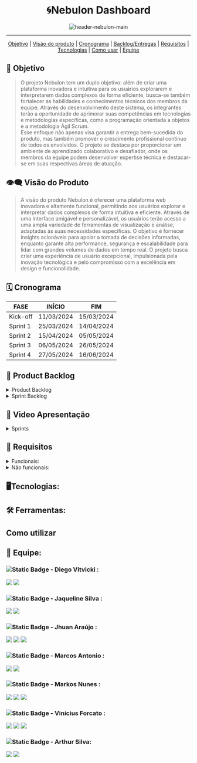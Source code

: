 <h1 align="center">🌀Nebulon Dashboard</h1>
   <p align="center">
   <image alt="header-nebulon-main" src="https://github.com/Byte-Boost/Nebulon/assets/105757405/83d8f809-9dc4-470e-97c3-81449c6ffdf5"/>   
   </p>
<hr>    
  <p align="center">
     <a href ="#objetivo">Objetivo</a>  |
     <a href ="#visão-do-produto">Visão do produto</a>  |
     <a href ="#cronograma">Cronograma</a>  |
     <a href ="#backlog--entregas">Backlog/Entregas</a>  |
     <a href ="#requisitos">Requisitos</a>  |
     <a href ="#tecnologias">Tecnologias</a>  |
     <a href ="#como-usar">Como usar</a>   |
     <a href ="#equipe">Equipe</a>
   </p>


<span id="objetivo">
   
## :dart: Objetivo 
<blockquote>O projeto Nebulon tem um duplo objetivo: além de criar uma plataforma inovadora e intuitiva para os usuários explorarem e interpretarem dados complexos de forma eficiente, busca-se também fortalecer as habilidades e conhecimentos técnicos dos membros da equipe. Através do desenvolvimento deste sistema, os integrantes terão a oportunidade de aprimorar suas competências em tecnologias e metodologias específicas, como a programação orientada a objetos e a metodologia Ágil Scrum.<br> Esse enfoque não apenas visa garantir a entrega bem-sucedida do produto, mas também promover o crescimento profissional contínuo de todos os envolvidos. O projeto se destaca por proporcionar um ambiente de aprendizado colaborativo e desafiador, onde os membros da equipe podem desenvolver expertise técnica e destacar-se em suas respectivas áreas de atuação.</blockquote>

<span id="visão-do-produto">
   
## :eye_speech_bubble: Visão do Produto   
<blockquote>A visão do produto Nebulon é oferecer uma plataforma web inovadora e altamente funcional, permitindo aos usuários explorar e interpretar dados complexos de forma intuitiva e eficiente. Através de uma interface amigável e personalizável, os usuários terão acesso a uma ampla variedade de ferramentas de visualização e análise, adaptadas às suas necessidades específicas. O objetivo é fornecer insights acionáveis para apoiar a tomada de decisões informadas, enquanto garante alta performance, segurança e escalabilidade para lidar com grandes volumes de dados em tempo real. O projeto busca criar uma experiência de usuário excepcional, impulsionada pela inovação tecnológica e pelo compromisso com a excelência em design e funcionalidade.</blockquote>

<span id="cronograma">  
   
## :spiral_calendar: Cronograma  
| FASE | INÍCIO | FIM |
| --- | --- | --- |
| Kick-off | 11/03/2024 | 15/03/2024 |
| Sprint 1 | 25/03/2024 | 14/04/2024 |
| Sprint 2 | 15/04/2024 | 05/05/2024 |
| Sprint 3 | 06/05/2024 | 26/05/2024 |
| Sprint 4 | 27/05/2024 | 16/06/2024 |

<span id="backlog--entregas">
   
## :pushpin: Product Backlog

<details>
 <summary>Product Backlog</summary>
   
| Rank | Prioridade | US | Requisito Funcional | Estimativa (horas) | Sprint | Critério de aceitação |
| --- | --- | --- | --- | --- | --- | --- |
| 1 | Alta | Eu, enquanto usuário administrador desejo efetuar os inputs dos dados sobre vendas, comissões, clientes e produtos. | RF#01 | 8 | 1 | Como usuário administrador, devo ser capaz de inserir dados de vendas, comissões, clientes e produtos no sistema. |
| 2 | Alta | Eu, enquanto usuário administrador, preciso armazenar logins e cadastros no sistema | RF#02 | 8 | 1 | Como usuário administrador, devo ser capaz de armazenar informações de login e cadastros no sistema. |
| 3 | Alta | Eu, enquanto usuário administrador desejo poder editar ou cadastrar faixas de comissão. | RF#03 | 10 | 1 | Como usuário administrador, devo ter a capacidade de editar ou cadastrar faixas de comissão. |
| 4 | Média | Eu, enquanto usuário desejo poder acessar a plataforma através de login e senha | RF#04 | 8 | 1 | Como usuário, devo poder acessar a plataforma usando login e senha. |
| 5 | Alta | Eu, enquanto usuário padrão desejo visualizar em um painel informações sobre comissões em diversas categorias existentes. | RF#05 | 6 | 1 | Como usuário padrão, devo poder visualizar informações sobre comissões em várias categorias em um painel. |
| 6 | Média | Eu, enquanto usuário administrador/padrão desejo poder editar ou cadastrar clientes. | RF#06 | 8 | 2 | Como usuário administrador ou padrão, devo poder editar ou cadastrar clientes. |
| 7 | Média | Eu, enquanto usuário administrador/padrão desejo poder editar ou cadastrar produtos. | RF#07 | 8 | 2 | Como usuário administrador ou padrão, devo poder editar ou cadastrar produtos. |
| 8 | Alta | Eu, enquanto usuário desejo que haja diferenças entre permissões de acesso entre usuário padrão e administrador | RF#01 | 5 | 2 | Como usuário, deve haver diferenças de permissões de acesso entre os tipos de usuário padrão e administrador. |
| 9 | Média | Eu, enquanto usuário administrador desejo ter uma visão ampla sobre os dados de vendas e comissões | RF#02 | 8 | 2 | Como usuário administrador, devo ter uma visão abrangente dos dados de vendas e comissões. |
| 10 | Baixa | Eu, enquanto usuário administrador desejo cadastrar novos usuários padrão. | RF#03 | 8 | 2 | Como usuário administrador, devo ser capaz de cadastrar novos usuários padrão. |
| 11 | Alta | Eu, enquanto usuário administrador/padrão desejo filtrar as exibições de dados sobre vendas e comissões entre as categorias disponíveis. | RF#01 | 8 | 3 | Como usuário administrador ou padrão, devo poder filtrar exibições de dados sobre vendas e comissões entre as categorias disponíveis. |
| 12 | Baixa | Eu, enquanto usuário administrador/padrão desejo poder exportar relatórios em formatos variados(PDF, XLXS, CSV) | RF#02 | 8 | 3 | Como usuário administrador ou padrão, devo poder exportar relatórios em vários formatos, como PDF, XLSX e CSV. |
| 13 | Média | Eu, enquanto usuário padrão desejo ter um sistema de incentivo individual ou geral para que haja alguma competitividade saudável dentro da equipe. | RF#01 | 20 | 4 | Como usuário padrão, devo ter um sistema de incentivo individual ou geral para promover uma competição saudável na equipe. |
| 14 | Baixa | Eu, enquanto usuário desejo poder recuperar e/ou gerar uma nova senha caso necessário. | RF#02 | 6 | 4 | Como usuário, devo poder recuperar ou gerar uma nova senha, se necessário. |
   
</details>

<details>
 <summary>Sprint Backlog</summary>
   
| Rank | Prioridade | Requisito | Tarefa |
| --- | --- | --- | --- |
| 1 | Alta | RF#01 | Desenvolvimento de interface gráfica para input de arquivos xlsx. |
| 1 | Alta | RF#01 | Desenvolvimento do backend para input de arquivos xlsx. |
| 1 | Alta | RF#01 | Desenvolvimento do banco de dados para armazenamento dos dados recebidos por xlsx. |
| 1 | Alta | RF#01 | Integração entre interface gráfica, backend e banco de dados. |
| 2 | Alta | RF#02 | Criação de pré cadastros de usuário, clientes e vendedores. |
| 2 | Alta | RF#02 | Integração dos dados com banco de dados. |
| 3 | Alta | RF#03 | Desenvolvimento da interface gráfica para edição das faixas de comissão |
| 3 | Alta | RF#03 | Desenvolvimento da lógica para edição das faixas de comissão |
| 3 | Alta | RF#03 | Integração da lógica com interface gráfica. |
| 4 | Média | RF#04 | Desenvolvimento de interface gráfica para acesso à plataforma. |
| 4 | Média | RF#04 | Desenvolvimento da lógica para acessar a plataforma através de login e senha. |
| 4 | Média | RF#04 | Integração da interface gráfica com o backend para acesso à plataforma. |
| 5 | Alta | RF#05 | Desenvolvimento da interface gráfica para visualização e navegação. |
| 5 | Alta | RF#05 | Desenvolvimento do backend para visualização e navegação no painel. |
| 5 | Alta | RF#05 | Integração da lógica com interface gráfica. |

</details>

## 🎥 Video Apresentação
<!--<strong>Para assistir a nossa apresentação clique no <a href="">Link</a></strong>-->

<details>
 <summary>Sprints</summary>
  
## Sprint 1   
| Tarefa | Prioridade | Status |
| --- | --- | --- |

<!--<image alt="sprint1gif" src=""/>-->


## Sprint 2
| Tarefa | Prioridade | Status |
| --- | --- | --- |

<!--<image alt="sprint2gif" src=""/>-->

## Sprint 3
| Tarefa | Prioridade | Status |
| --- | --- | --- |

<!--<image alt="sprint3gif" src=""/>-->


## Sprint 4
| Tarefa | Prioridade | Status |
| --- | --- | --- |

<!--<image alt="sprint4gif" src=""/>-->

</details>

   
<span id="requisitos">
   
## 🔎 Requisitos
<details>
   <summary>Funcionais:</summary>
   <ul>
      <li>Desenvolver uma interface para upload de vendas.</li>
      <li>Calcular as comissões dos vendedores com base nos diferentes tipos de venda e nos planos de remuneração associados.</li>
      <li>Desenvolver um dashboard de comissões de vendas que apresente as informações de forma clara e intuitiva.</li>
      <li>Desenvolvimento de funcionalidades de filtragem e segmentação para os gráficos, permitindo aos usuários explorar os dados de comissões de vendas com mais detalhes.   </li>
      <li>Implementação de gráficos e visualizações de dados para análise de desempenho de vendas.</li>
   </ul>
</details>
<details>
   <summary>Não funcionais:</summary>
   <ul>
      <li>Documentação API – Application Programming Interface.</li>
      <li>Modelagem de Banco de Dados ou Arquivo de dados.</li>
      <li>Garantia de desempenho e escalabilidade do sistema, mesmo com grandes volumes de dados de vendas e usuários simultâneos.</li>
      <li>Interface responsiva e amigável para facilitar o acesso e a utilização do dashboard em diferentes dispositivos e tamanhos de tela.</li>
   </ul>
</details>
   
<span id="tecnologias">
   
## 🖥️Tecnologias:

## 🛠️ Ferramentas:

<span id="como-usar">
   
## Como utilizar


<span id="equipe">
   
## 👥 Equipe:
   ### ![Static Badge](https://img.shields.io/badge/Product_Owner-219ebc) - Diego Vitvicki :
   [<img src="https://img.shields.io/badge/LinkedIn-0077B5?style=for-the-badge&logo=linkedin&logoColor=white">](https://www.linkedin.com/in/diegovitvicki/)
   [<img src="https://img.shields.io/badge/GitHub-171515?style=for-the-badge&logo=github&logoColor=white">](https://github.com/dievit)

  
   ### ![Static Badge](https://img.shields.io/badge/Scrum_Master-red) - Jaqueline Silva : 
   [<img src="https://img.shields.io/badge/LinkedIn-0077B5?style=for-the-badge&logo=linkedin&logoColor=white">](
   https://www.linkedin.com/in/jaqueline-maria-fran%C3%A7a-veloso-silva/)
   [<img src="https://img.shields.io/badge/GitHub-171515?style=for-the-badge&logo=github&logoColor=white">](https://github.com/jaquemfvs)
   

   ### ![Static Badge](https://img.shields.io/badge/Dev_Team-brightgreen) - Jhuan Araújo : 
   [<img src="https://img.shields.io/badge/LinkedIn-0077B5?style=for-the-badge&logo=linkedin&logoColor=white">](
   https://www.linkedin.com/in/jhuan-araújo-de-souza-372233230)
   [<img src="https://img.shields.io/badge/GitHub-171515?style=for-the-badge&logo=github&logoColor=white">](https://github.com/TheRabbitDev)
   [<img src="https://img.shields.io/badge/Instagram-E4405F?style=for-the-badge&logo=instagram&logoColor=white">](https://www.instagram.com/_hollow.rabbit_)


   ###  ![Static Badge](https://img.shields.io/badge/Dev_Team-brightgreen) - Marcos Antonio : 
   [<img src="https://img.shields.io/badge/LinkedIn-0077B5?style=for-the-badge&logo=linkedin&logoColor=white">](
   https://www.linkedin.com/in/marcos-antonio-329449268)
   [<img src="https://img.shields.io/badge/GitHub-171515?style=for-the-badge&logo=github&logoColor=white">](https://github.com/oOutroMarcos)


   ###  ![Static Badge](https://img.shields.io/badge/Dev_Team-brightgreen) - Markos Nunes : 
   [<img src="https://img.shields.io/badge/LinkedIn-0077B5?style=for-the-badge&logo=linkedin&logoColor=white">](https://linkedin.com/in/markos-vinícius-nunes-230448268)
   [<img src="https://img.shields.io/badge/GitHub-171515?style=for-the-badge&logo=github&logoColor=white">](https://github.com/MarkVN2)
   [<img src="https://img.shields.io/badge/Instagram-E4405F?style=for-the-badge&logo=instagram&logoColor=white">](https://www.instagram.com/markos_vn2)


   ### ![Static Badge](https://img.shields.io/badge/Dev_Team-brightgreen) - Vinícius Forcato : 
   [<img src="https://img.shields.io/badge/LinkedIn-0077B5?style=for-the-badge&logo=linkedin&logoColor=white">](https://www.linkedin.com/in/vinícius-felipe-forcato-789462268)
   [<img src="https://img.shields.io/badge/GitHub-171515?style=for-the-badge&logo=github&logoColor=white">](https://github.com/nininhosam)
   [<img src="https://img.shields.io/badge/Instagram-E4405F?style=for-the-badge&logo=instagram&logoColor=white">](https://www.instagram.com/nao_sou_felps)


   ### ![Static Badge](https://img.shields.io/badge/Dev_Team-brightgreen) - Arthur Silva: 
   [<img src="https://img.shields.io/badge/LinkedIn-0077B5?style=for-the-badge&logo=linkedin&logoColor=white">](https://br.linkedin.com/in/arthur-sousa-3287391b1)
   [<img src="https://img.shields.io/badge/GitHub-171515?style=for-the-badge&logo=github&logoColor=white">](https://github.com/Meowo2)
